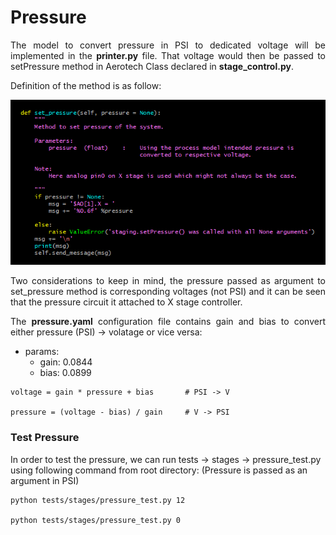 # Pressure 

<p align="justify">The model to convert pressure in PSI to dedicated voltage will be implemented in the <b>printer.py</b> file. That voltage would then be passed to setPressure method in Aerotech Class declared in <b>stage_control.py</b>.</p>

Definition of the method is as follow:

![](./../assets/pressure_method.png)

<p align="justify">Two considerations to keep in mind, the pressure passed as argument to set_pressure method is corresponding voltages (not PSI) and it can be seen that the pressure circuit it attached to X stage controller.</p>

<p align="justify">The <b>pressure.yaml</b> configuration file contains gain and bias to convert either pressure (PSI) -> volatage or vice versa:</p>

- params:
    - gain: 0.0844
    - bias: 0.0899

```
voltage = gain * pressure + bias       # PSI -> V

pressure = (voltage - bias) / gain     # V -> PSI
```

### Test Pressure
In order to test the pressure, we can run tests -> stages -> pressure_test.py using following command from root directory: (Pressure is passed as an argument in PSI)
```
python tests/stages/pressure_test.py 12 

python tests/stages/pressure_test.py 0 
```
